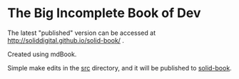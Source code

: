 # The Big Incomplete Book of Dev

The latest "published" version can be accessed at http://soliddigital.github.io/solid-book/ .

Created using mdBook.

Simple make edits in the [src](https://github.com/SolidDigital/solid-book/tree/main/src) directory, and it will be published to [solid-book](https://github.com/SolidDigital/solid-book/tree/main/src).
